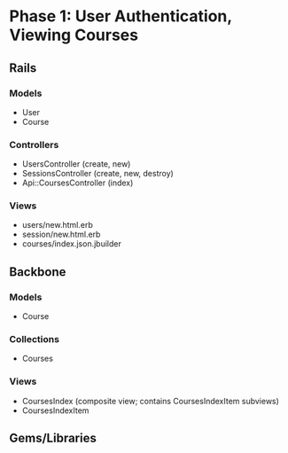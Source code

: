 # Phase 1: User Authentication, Viewing Courses

## Rails
### Models
* User
* Course

### Controllers
* UsersController (create, new)
* SessionsController (create, new, destroy)
* Api::CoursesController (index)

### Views
* users/new.html.erb
* session/new.html.erb
* courses/index.json.jbuilder

## Backbone
### Models
* Course

### Collections
* Courses

### Views
* CoursesIndex (composite view; contains CoursesIndexItem subviews)
* CoursesIndexItem

## Gems/Libraries

